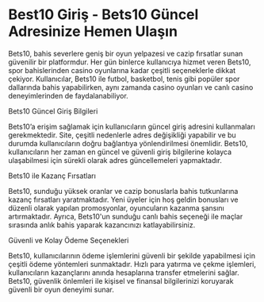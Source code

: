 # Best10 Giriş - Bets10 Güncel Adresinize Hemen Ulaşın
Bets10, bahis severlere geniş bir oyun yelpazesi ve cazip fırsatlar sunan güvenilir bir platformdur. Her gün binlerce kullanıcıya hizmet veren Bets10, spor bahislerinden casino oyunlarına kadar çeşitli seçeneklerle dikkat çekiyor. Kullanıcılar, Bets10 ile futbol, basketbol, tenis gibi popüler spor dallarında bahis yapabilirken, aynı zamanda casino oyunları ve canlı casino deneyimlerinden de faydalanabiliyor.

Bets10 Güncel Giriş Bilgileri

Bets10’a erişim sağlamak için kullanıcıların güncel giriş adresini kullanmaları gerekmektedir. Site, çeşitli nedenlerle adres değişikliği yapabilir ve bu durumda kullanıcıların doğru bağlantıya yönlendirilmesi önemlidir. Bets10, kullanıcıların her zaman en güncel ve güvenli giriş bilgilerine kolayca ulaşabilmesi için sürekli olarak adres güncellemeleri yapmaktadır.

Bets10 ile Kazanç Fırsatları

Bets10, sunduğu yüksek oranlar ve cazip bonuslarla bahis tutkunlarına kazanç fırsatları yaratmaktadır. Yeni üyeler için hoş geldin bonusları ve düzenli olarak yapılan promosyonlar, oyuncuların kazanma şansını artırmaktadır. Ayrıca, Bets10'un sunduğu canlı bahis seçeneği ile maçlar sırasında anlık bahis yaparak kazancınızı katlayabilirsiniz.

Güvenli ve Kolay Ödeme Seçenekleri

Bets10, kullanıcılarının ödeme işlemlerini güvenli bir şekilde yapabilmesi için çeşitli ödeme yöntemleri sunmaktadır. Hızlı para yatırma ve çekme işlemleri, kullanıcıların kazançlarını anında hesaplarına transfer etmelerini sağlar. Bets10, güvenlik önlemleri ile kişisel ve finansal bilgilerinizi koruyarak güvenli bir oyun deneyimi sunar.
